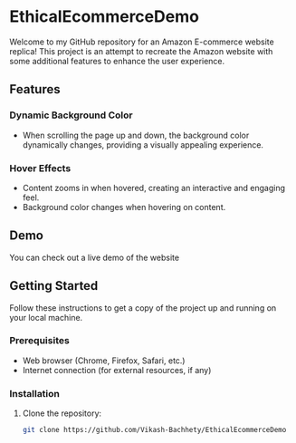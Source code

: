 # EthicalEcommerceDemo

Welcome to my GitHub repository for an Amazon E-commerce website replica! This project is an attempt to recreate the Amazon website with some additional features to enhance the user experience.

## Features

### Dynamic Background Color
- When scrolling the page up and down, the background color dynamically changes, providing a visually appealing experience.

### Hover Effects
- Content zooms in when hovered, creating an interactive and engaging feel.
- Background color changes when hovering on content.

## Demo

You can check out a live demo of the website 

## Getting Started

Follow these instructions to get a copy of the project up and running on your local machine.

### Prerequisites

- Web browser (Chrome, Firefox, Safari, etc.)
- Internet connection (for external resources, if any)

### Installation

1. Clone the repository:
   ```bash
   git clone https://github.com/Vikash-Bachhety/EthicalEcommerceDemo
